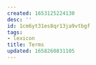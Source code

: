```yaml
---
created: 1653125224130
desc: ''
id: 1cm6yt31es8qr13ja9vtbgf
tags:
- lexicon
title: Terms
updated: 1658260831105
---
```

   
